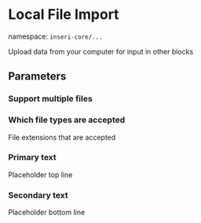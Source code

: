 # Local File Import

namespace: `inseri-core/...`

Upload data from your computer for input in other blocks

## Parameters

### Support multiple files

### Which file types are accepted

File extensions that are accepted

### Primary text

Placeholder top line

### Secondary text

Placeholder bottom line